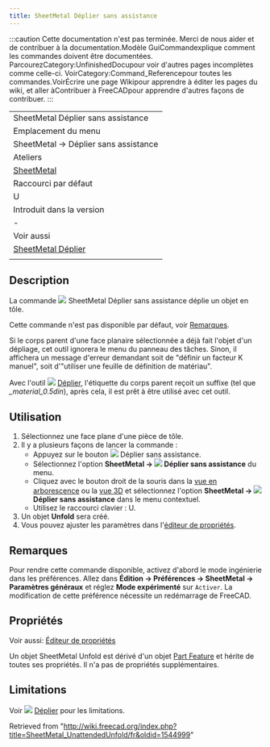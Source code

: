 ```yaml
---
title: SheetMetal Déplier sans assistance
---
```

:::caution
Cette documentation n'est pas terminée. Merci de nous aider et de contribuer à la documentation.Modèle GuiCommandexplique comment les commandes doivent être documentées. ParcourezCategory:UnfinishedDocupour voir d'autres pages incomplètes comme celle-ci. VoirCategory:Command\_Referencepour toutes les commandes.VoirÉcrire une page Wikipour apprendre à éditer les pages du wiki, et aller àContribuer à FreeCADpour apprendre d'autres façons de contribuer.
:::

|  |
| --- |
| SheetMetal Déplier sans assistance |
| Emplacement du menu |
| SheetMetal → Déplier sans assistance |
| Ateliers |
| [SheetMetal](/SheetMetal_Workbench/fr "SheetMetal Workbench/fr") |
| Raccourci par défaut |
| U |
| Introduit dans la version |
| - |
| Voir aussi |
| [SheetMetal Déplier](/SheetMetal_Unfold/fr "SheetMetal Unfold/fr") |
|  |

## Description

La commande ![](/images/SheetMetal_UnattendedUnfold.svg) SheetMetal Déplier sans assistance déplie un objet en tôle.

Cette commande n'est pas disponible par défaut, voir [Remarques](#Remarques).

Si le corps parent d'une face planaire sélectionnée a déjà fait l'objet d'un dépliage, cet outil ignorera le menu du panneau des tâches. Sinon, il affichera un message d'erreur demandant soit de "définir un facteur K manuel", soit d'"utiliser une feuille de définition de matériau".

Avec l'outil ![](/images/SheetMetal_Unfold.svg) [Déplier](/SheetMetal_Unfold/fr "SheetMetal Unfold/fr"), l'étiquette du corps parent reçoit un suffixe (tel que *\_material\_0.5din*), après cela, il est prêt à être utilisé avec cet outil.

## Utilisation

1. Sélectionnez une face plane d'une pièce de tôle.
2. Il y a plusieurs façons de lancer la commande :
   * Appuyez sur le bouton ![](/images/SheetMetal_UnattendedUnfold.svg) Déplier sans assistance.
   * Sélectionnez l'option **SheetMetal → ![](/images/SheetMetal_UnattendedUnfold.svg) Déplier sans assistance** du menu.
   * Cliquez avec le bouton droit de la souris dans la [vue en arborescence](/Tree_view/fr "Tree view/fr") ou la [vue 3D](/3D_view/fr "3D view/fr") et sélectionnez l'option **SheetMetal → ![](/images/SheetMetal_UnattendedUnfold.svg) Déplier sans assistance** dans le menu contextuel.
   * Utilisez le raccourci clavier : U.
3. Un objet **Unfold** sera créé.
4. Vous pouvez ajuster les paramètres dans l'[éditeur de propriétés](/Property_editor/fr "Property editor/fr").

## Remarques

Pour rendre cette commande disponible, activez d'abord le mode ingénierie dans les préférences. Allez dans **Édition → Préférences → SheetMetal → Paramètres généraux** et réglez **Mode expérimenté** sur `Activer`. La modification de cette préférence nécessite un redémarrage de FreeCAD.

## Propriétés

Voir aussi: [Éditeur de propriétés](/Property_editor/fr "Property editor/fr")

Un objet SheetMetal Unfold est dérivé d'un objet [Part Feature](/Part_Feature/fr "Part Feature/fr") et hérite de toutes ses propriétés. Il n'a pas de propriétés supplémentaires.

## Limitations

Voir ![](/images/SheetMetal_Unfold.svg) [Déplier](/SheetMetal_Unfold/fr "SheetMetal Unfold/fr") pour les limitations.

Retrieved from "<http://wiki.freecad.org/index.php?title=SheetMetal_UnattendedUnfold/fr&oldid=1544999>"
